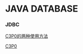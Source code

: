 # JAVA DATABASE

### JDBC

[C3P0的两种使用方法]("http://blog.sina.com.cn/s/blog_6c5f4d3c01012gtq.html")

[C3P0]("http://www.mchange.com/projects/c3p0/")